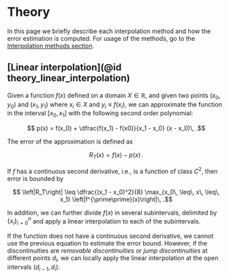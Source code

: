 # Theory

In this page we briefly describe each interpolation method and how the error estimation is computed. For usage of the methods, go to the [Interpolation methods section](@ref "Linear interpolation").

## [Linear interpolation](@id theory_linear_interpolation)

Given a function $f(x)$ defined on a domain $X \in \mathbb{R}$, and given two points $(x_0,\, y_0)$ and $(x_1,\, y_1)$ where $x_i \in X$ and $y_i \equiv f(x_i)$, we can approximate the function in the interval $[x_0,\, x_1]$ with the following second order polynomial:

```math
    p(x) = f(x_0) + \dfrac{f(x_1) - f(x0)}{x_1 - x_0} (x - x_0)\, .
```

The error of the approximation is defined as

```math
    R_T(x) = f(x) - p(x)\, .
```

If $f$ has a continuous second derivative, i.e., is a function of class $C^2$, then error is bounded by

```math
    \left|R_T\right| \leq \dfrac{(x_1 - x_0)^2}{8} \max_{x_0\, \leq\, x\, \leq\, x_1} \left|f^{\prime\prime}(x)\right|\, .
```

In addition, we can further divide $f(x)$ in several subintervals, delimited by $\lbrace x_i \rbrace_{i=0}^{n}$ and apply a linear interpolation to each of the subintervals.

If the function does not have a continuous second derivative, we cannot use the previous equation to estimate the error bound. However, if the discontinuities are *removable discontinuities* or *jump discontinuities* at different points $d_i$, we can locally apply the linear interpolation at the open intervals $(d_{i-1},\, d_i)$.
